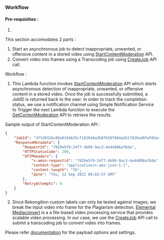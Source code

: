 ### **Workflow**

#### **Pre-requisities :**
1. 

This section accomodates 2 parts :
1. Start an asynchronous job to detect inappropriate, unwanted, or offensive content in a stored video using [StartContentModeration](https://docs.aws.amazon.com/rekognition/latest/APIReference/API_StartContentModeration.html) API.
2. Convert video into frames using a Transcoding job using [CreateJob](https://docs.aws.amazon.com/mediaconvert/latest/apireference/jobs.html#jobspost) API call.

Workflow :

1. This Lambda function invokes [StartContentModeration](https://docs.aws.amazon.com/rekognition/latest/APIReference/API_StartContentModeration.html) API which starts asynchronous detection of inappropriate, unwanted, or offensive content in a stored video. Once the job is successfully submitted, a JobID is returned back to the user. In order to track the completion status, we use a notification channel using Simple Notification Service to Trigger the next Lambda function to execute the [GetContentModeration](https://docs.aws.amazon.com/rekognition/latest/APIReference/API_GetContentModeration.html) API to retrieve the results.

Sample output of StartContentModeration API :

```json
{
	"JobId": "3ffd9326c88e8194b35cf102644a2b8fb587684a2617820ad0fe593ac75ae525",
	"ResponseMetadata": {
		"RequestId": "7029e5f9-24f7-4b99-9ac3-4e44806af6da",
		"HTTPStatusCode": 200,
		"HTTPHeaders": {
			"x-amzn-requestid": "7029e5f9-24f7-4b99-9ac3-4e44806af6da",
			"content-type": "application/x-amz-json-1.1",
			"content-length": "76",
			"date": "Thu, 22 Sep 2022 09:02:57 GMT"
		},
		"RetryAttempts": 0
	}
}
```

2. Since Rekongition custom labels can only be tested against images, we break the input video into frame for the Plagiarism detection. [Elemental Mediaconvert](https://docs.aws.amazon.com/mediaconvert/latest/ug/what-is.html) is a a file-based video processing service that provides scalable video processing. In our case, we use the [CreateJob](https://docs.aws.amazon.com/mediaconvert/latest/apireference/jobs.html#jobspost) API call to submit a transcoding job to convert video into frames.

Please refer [documentation](https://docs.aws.amazon.com/mediaconvert/latest/apireference/jobs.html#jobs-request-examples) for the payload options and settings.
